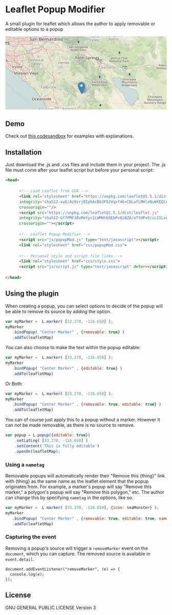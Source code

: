 # Leaflet Popup Modifier
A small plugin for leaflet which allows the author to apply removable or editable options to a popup


<p align="center">
  <img src="leaflet-popupMod-gif.gif">
</p>


## Demo

Check out [this codesandbox](https://codesandbox.io/s/leaflet-popup-modifier-kbuwd) for examples with explanations.


## Installation
Just download the .js and .css files and include them in your project.  The .js file must come after your leaflet
script but before your personal script:

```html
<head>

      <!-- Load Leaflet from CDN -->
      <link rel="stylesheet" href="https://unpkg.com/leaflet@1.5.1/dist/leaflet.css"
      integrity="sha512-xwE/Az9zrjBIphAcBb3F6JVqxf46+CDLwfLMHloNu6KEQCAWi6HcDUbeOfBIptF7tcCzusKFjFw2yuvEpDL9wQ=="
      crossorigin=""/>
      <script src="https://unpkg.com/leaflet@1.5.1/dist/leaflet.js"
      integrity="sha512-GffPMF3RvMeYyc1LWMHtK8EbPv0iNZ8/oTtHPx9/cc2ILxQ+u905qIwdpULaqDkyBKgOaB57QTMg7ztg8Jm2Og=="
      crossorigin=""></script>

      <!-- Leaflet Popup Modifier -->
      <script src="js/popupMod.js" type="text/javascript"></script>
      <link rel="stylesheet" href="css/popupMod.css">

      <!-- Personal style and script file links -->
      <link rel="stylesheet" href="css/style.css">
      <script src="js/script.js" type="text/javascript" defer></script>

</head>
```

## Using the plugin

When creating a popup, you can select options to decide of the popup will be able to remove its source by adding the option.

```javascript
var myMarker =  L.marker( [33.270, -116.650] );
myMarker
   .bindPopup( "Center Marker" , {removable: true} )
   .addTo(leafletMap)
```

You can also choose to make the text within the popup editable:

```javascript
var myMarker =  L.marker( [33.270, -116.650] );
myMarker
   .bindPopup( "Center Marker" , {editable: true} )
   .addTo(leafletMap)
```

Or Both:

```javascript
var myMarker =  L.marker( [33.270, -116.650] );
myMarker
   .bindPopup( "Center Marker" , {removable: true, editable: true} )
   .addTo(leafletMap)
```

You can of course just apply this to a popup without a marker.   However it can not be made removable, as there is no source to remove.

```javascript
var popup = L.popup({editable: true})
    .setLatLng( [33.270, -116.650] )
    .setContent('This is fully editable')
    .openOn(leafletMap);
```

### Using a `nametag`

Removable popups will automatically render their "Remove this {thing}" link with {thing} as the same name as the leaflet element that the popup originates from.  For example, a marker's popup will say "Remove this marker," a polygon's popup will say "Remove this polygon," etc.  The author can change this by specifying `nametag` in the options, like so:

```javascript
var myMarker =  L.marker( [33.270, -116.650], {icon: seaMonster} );
myMarker
   .bindPopup( "Center Marker" , {removable: true, editable: true, nametag: 'Sea Monster'} )
   .addTo(leafletMap)
```

### Capturing the event

Removing a popup's source will trigger a `removeMarker` event on the `document`, which you can capture.  The removed source is available in `event.detail`.

````
document.addEventListener("removeMarker", (e) => {
  console.log(e);
});
````

## License
GNU GENERAL PUBLIC LICENSE Version 3
